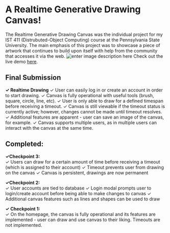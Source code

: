 
# A Realtime Generative Drawing Canvas!
The Realtime Generative Drawing Canvas was the individual project for my IST 411 (Distrubuted-Object Computing) course at the Pennsylvania State University. The main emphasis of this project was to showcase a piece of artwork that continues to build upon itself with help from the community that accesses it via the web.
![enter image description here](https://i.imgur.com/zm4anEi.png)
Check out the live demo [here](http://www.benthekatz.com/pages/canvas.html).

## Final Submission
**✓ Realtime Drawing**
 ✓ User can easily log in or create an account in order to start drawing. 
✓ Canvas is fully operational with useful tools (brush, square, circle, line, etc). 
✓ User is only able to draw for a defined timespan before receiving a timeout. 
✓ Canvas is still viewable if the timeout status is currently active; however, changes cannot be made until timeout resolves.  
✓ Additional features are apparent - user can save an image of the canvas, for example.
✓ Canvas supports multiple users, as in multiple users can interact with the canvas at the same time.


## Completed:
 
**✓Checkpoint 3:**  
 ✓ Users can draw for a certain amount of time before receiving a timeout (which is assigned to their account)
 ✓ Timeout prevents user from drawing on the canvas
 ✓ Canvas is persistent, drawings are now permanent

   **✓Checkpoint 2:**  
 ✓ User accounts are tied to database
✓ Login modal prompts user to login/create account before being able to make changes to canvas
 ✓ Additional canvas features such as lines and shapes can be used to draw
 
**✓ Checkpoint 1:**  
✓ On the homepage, the canvas is fully operational and its features are
   implemented - user can draw and use canvas to their liking.  Timeouts
   are not implemented.
   

